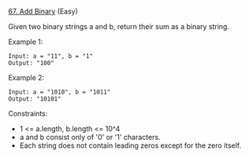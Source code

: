 [67. Add Binary](https://leetcode.com/problems/add-binary/) (Easy)

Given two binary strings a and b, return their sum as a binary string.

Example 1:
```
Input: a = "11", b = "1"
Output: "100"
```

Example 2:
```
Input: a = "1010", b = "1011"
Output: "10101"
```

Constraints:
- 1 <= a.length, b.length <= 10^4
- a and b consist only of '0' or '1' characters.
- Each string does not contain leading zeros except for the zero itself.
